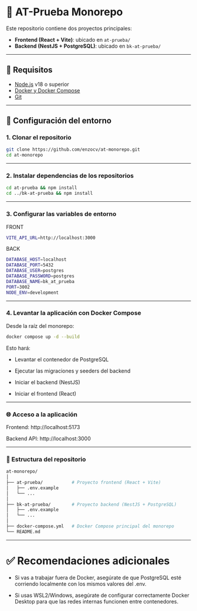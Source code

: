 # 🧩 AT-Prueba Monorepo

Este repositorio contiene dos proyectos principales:

- **Frontend (React + Vite)**: ubicado en `at-prueba/`
- **Backend (NestJS + PostgreSQL)**: ubicado en `bk-at-prueba/`

---

## 🚀 Requisitos

- [Node.js](https://nodejs.org/) v18 o superior
- [Docker y Docker Compose](https://docs.docker.com/get-docker/)
- [Git](https://git-scm.com/)

---

## 🔧 Configuración del entorno

### 1. Clonar el repositorio

```bash
git clone https://github.com/enzocv/at-monorepo.git
cd at-monorepo
```

---
### 2. Instalar dependencias de los repositorios

```bash
cd at-prueba && npm install
cd ../bk-at-prueba && npm install
```

---
### 3. Configurar las variables de entorno
FRONT
```bash
VITE_API_URL=http://localhost:3000
```

BACK
```bash
DATABASE_HOST=localhost
DATABASE_PORT=5432
DATABASE_USER=postgres
DATABASE_PASSWORD=postgres
DATABASE_NAME=bk_at_prueba
PORT=3002
NODE_ENV=development
```


---
### 4. Levantar la aplicación con Docker Compose
Desde la raíz del monorepo:
```bash
docker compose up -d --build
```

Esto hará:

- Levantar el contenedor de PostgreSQL

- Ejecutar las migraciones y seeders del backend

- Iniciar el backend (NestJS)

- Iniciar el frontend (React)

---
### 🌐 Acceso a la aplicación
Frontend: http://localhost:5173

Backend API: http://localhost:3000


---

### 📂 Estructura del repositorio
```bash
at-monorepo/
│
├── at-prueba/           # Proyecto frontend (React + Vite)
│   ├── .env.example
│   └── ...
│
├── bk-at-prueba/        # Proyecto backend (NestJS + PostgreSQL)
│   ├── .env.example
│   └── ...
│
├── docker-compose.yml   # Docker Compose principal del monorepo
└── README.md
```

---
# ✅ Recomendaciones adicionales

- Si vas a trabajar fuera de Docker, asegúrate de que PostgreSQL esté corriendo localmente con los mismos valores del .env.

- Si usas WSL2/Windows, asegúrate de configurar correctamente Docker Desktop para que las redes internas funcionen entre contenedores.
